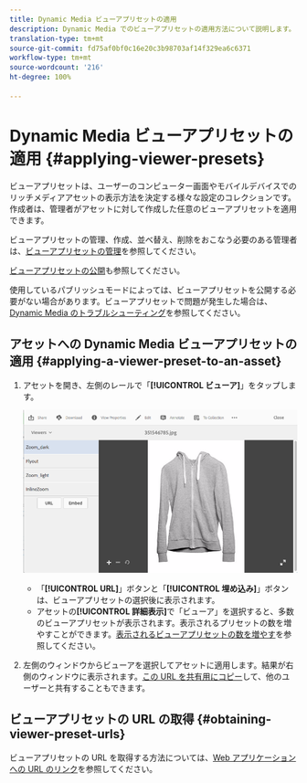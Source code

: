 ```yaml
---
title: Dynamic Media ビューアプリセットの適用
description: Dynamic Media でのビューアプリセットの適用方法について説明します。
translation-type: tm+mt
source-git-commit: fd75af0bf0c16e20c3b98703af14f329ea6c6371
workflow-type: tm+mt
source-wordcount: '216'
ht-degree: 100%

---
```



# Dynamic Media ビューアプリセットの適用 {#applying-viewer-presets}

ビューアプリセットは、ユーザーのコンピューター画面やモバイルデバイスでのリッチメディアアセットの表示方法を決定する様々な設定のコレクションです。作成者は、管理者がアセットに対して作成した任意のビューアプリセットを適用できます。

ビューアプリセットの管理、作成、並べ替え、削除をおこなう必要のある管理者は、[ビューアプリセットの管理](managing-viewer-presets.md)を参照してください。

[ビューアプリセットの公開](managing-viewer-presets.md#publishing-viewer-presets)も参照してください。

使用しているパブリッシュモードによっては、ビューアプリセットを公開する必要がない場合があります。ビューアプリセットで問題が発生した場合は、[Dynamic Media のトラブルシューティング](troubleshoot-dm.md#viewers)を参照してください。

## アセットへの Dynamic Media ビューアプリセットの適用 {#applying-a-viewer-preset-to-an-asset}

1. アセットを開き、左側のレールで「**[!UICONTROL ビューア]**」をタップします。

   ![chlimage_1-104](assets/chlimage_1-104.png)

   * 「**[!UICONTROL URL]**」ボタンと「**[!UICONTROL 埋め込み]**」ボタンは、ビューアプリセットの選択後に表示されます。
   * アセットの&#x200B;**[!UICONTROL 詳細表示]**&#x200B;で「ビューア」を選択すると、多数のビューアプリセットが表示されます。表示されるプリセットの数を増やすことができます。[表示されるビューアプリセットの数を増やす](managing-viewer-presets.md)を参照してください。

1. 左側のウィンドウからビューアを選択してアセットに適用します。結果が右側のウィンドウに表示されます。[この URL を共有用にコピー](linking-urls-to-yourwebapplication.md)して、他のユーザーと共有することもできます。

## ビューアプリセットの URL の取得 {#obtaining-viewer-preset-urls}

ビューアプリセットの URL を取得する方法については、[Web アプリケーションへの URL のリンク](linking-urls-to-yourwebapplication.md)を参照してください。
